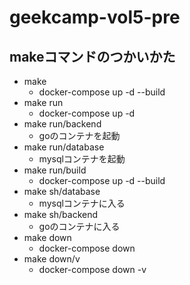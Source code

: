 # geekcamp-vol5-pre
## makeコマンドのつかいかた
- make
  - docker-compose up -d --build
- make run
  - docker-compose up -d
- make run/backend
  - goのコンテナを起動
- make run/database
  - mysqlコンテナを起動
- make run/build
  - docker-compose up -d --build
- make sh/database
  - mysqlコンテナに入る
- make sh/backend
  - goのコンテナに入る
- make down
  - docker-compose down
- make down/v
  - docker-compose down -v